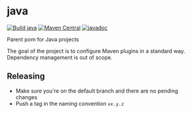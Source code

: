 # java

[![Build java](https://github.com/ngeor/kamino/actions/workflows/build-poms-java.yml/badge.svg)](https://github.com/ngeor/kamino/actions/workflows/build-poms-java.yml)
[![Maven Central](https://img.shields.io/maven-central/v/com.github.ngeor/java.svg?label=Maven%20Central)](https://central.sonatype.com/artifact/com.github.ngeor/java/overview)
[![javadoc](https://javadoc.io/badge2/com.github.ngeor/java/javadoc.svg)](https://javadoc.io/doc/com.github.ngeor/java)

Parent pom for Java projects

The goal of the project is to configure Maven plugins in a standard way.
Dependency management is out of scope.

## Releasing

- Make sure you're on the default branch and there are no pending changes
- Push a tag in the naming convention `vx.y.z`
